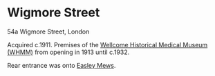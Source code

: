 # Wigmore Street

54a Wigmore Street, London

Acquired c.1911. Premises of the [Wellcome Historical Medical Museum \(WHMM\)](https://docs.wellcomecollection.org/transcribe-wellcome/research/organisations/whmm) from opening in 1913 until c.1932.

Rear entrance was onto [Easley Mews](https://docs.wellcomecollection.org/transcribe-wellcome/research/places/easley-mews).

